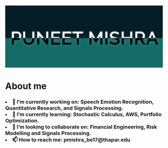 <p align='center'><img src="https://github.com/puneat/puneat/blob/master/banner2.jpg"  class="project-name"/>
      </p>
<h1>About me</h1>
<h3>
<li>🔭 <b>I’m currently working on:</b> Speech Emotion Recognition, Quantitative Research, and Signals Processing.</li>
<li>🌱 <b>I’m currently learning:</b> Stochastic Calculus, AWS, Portfolio Optimization.</li>
<li>👯 <b>I’m looking to collaborate on: </b>Financial Engineering, Risk Modelling and Signals Processing.</li> 
<li>📫<b> How to reach me:</b> pmishra_be17@thapar.edu</li></h3>


